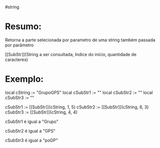 #string 



# Resumo:
Retorna a parte selecionada por parametro de uma string também passada por parâmetro



[[SubStr]](String a ser consultada, Indice do inicio, quantidade de caracteres)

# Exemplo:

local cString     := "GrupoGPS"
local cSubStr1  := ""
local cSubStr2  := ""
local cSubStr3  := ""

cSubStr1 := [[SubStr]](cString, 1, 5)
cSubStr2 := [[SubStr]](cString, 6, 3)
cSubStr3 := [[SubStr]](cString, 4, 4)


cSubStr1 é igual a "Grupo"

cSubStr2 é igual a "GPS"

cSubStr3 é igual a "poGP"